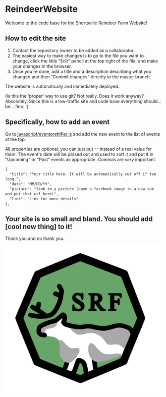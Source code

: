 # ReindeerWebsite
Welcome to the code base for the Shortsville Reindeer Farm Website!

## How to edit the site
1. Contact the repository owner to be added as a collaborator. 
2. The easiest way to make changes is to go to the file you want to change, click the little "Edit" pencil at the top right of the file, and make your changes in the browser.
3. Once you're done, add a title and a description describing what you changed and then "Commit changes" directly to the master branch.

The website is automatically and immediately deployed.

(Is this the 'proper' way to use git? Not really. Does it work anyway? Absolutely. Since this is a low-traffic site and code base everything should... be... fine...)

## Specifically, how to add an event
Go to [javascript/eventprettifier.js](javascript/eventprettifier.js) and add the new event to the list of events at the top.

All properties are optional, you can just put `""` instead of a real value for them. The event's date will be parsed out and used to sort it and put it in "Upcoming" or "Past" events as appropriate.  Commas are *very* important. 

```
{
  "title": "Your title here. It will be automatically cut off if too long.",
  "date": "MM/DD/YY", 
  "picture": "link to a picture (open a facebook image in a new tab and put that url here)",
  "link": "Link for more details"
},
```

## Your site is so small and bland. You should add [cool new thing] to it!
Thank you and no thank you.



![Reindeer Logo](images/reindeer-logo.svg)
